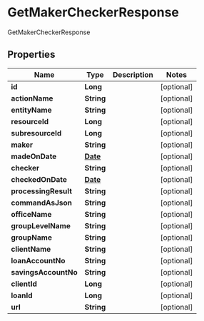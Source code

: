 

# GetMakerCheckerResponse

GetMakerCheckerResponse
## Properties

Name | Type | Description | Notes
------------ | ------------- | ------------- | -------------
**id** | **Long** |  |  [optional]
**actionName** | **String** |  |  [optional]
**entityName** | **String** |  |  [optional]
**resourceId** | **Long** |  |  [optional]
**subresourceId** | **Long** |  |  [optional]
**maker** | **String** |  |  [optional]
**madeOnDate** | [**Date**](Date.md) |  |  [optional]
**checker** | **String** |  |  [optional]
**checkedOnDate** | [**Date**](Date.md) |  |  [optional]
**processingResult** | **String** |  |  [optional]
**commandAsJson** | **String** |  |  [optional]
**officeName** | **String** |  |  [optional]
**groupLevelName** | **String** |  |  [optional]
**groupName** | **String** |  |  [optional]
**clientName** | **String** |  |  [optional]
**loanAccountNo** | **String** |  |  [optional]
**savingsAccountNo** | **String** |  |  [optional]
**clientId** | **Long** |  |  [optional]
**loanId** | **Long** |  |  [optional]
**url** | **String** |  |  [optional]



